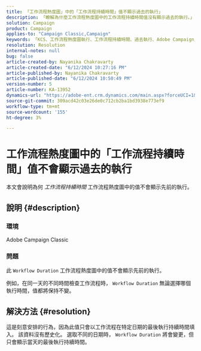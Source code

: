 ```yaml
---
title: 「工作流程熱度圖」中的「工作流程持續時間」值不顯示過去的執行」
description: 「瞭解為什麼工作流程熱度圖中的工作流程持續時間值沒有顯示過去的執行。」
solution: Campaign
product: Campaign
applies-to: "Campaign Classic,Campaign"
keywords: 「KCS、工作流程熱度圖執行、工作流程持續時間、過去執行、Adobe Campaign」
resolution: Resolution
internal-notes: null
bug: false
article-created-by: Nayanika Chakravarty
article-created-date: "6/12/2024 10:27:16 PM"
article-published-by: Nayanika Chakravarty
article-published-date: "6/12/2024 10:50:49 PM"
version-number: 5
article-number: KA-13952
dynamics-url: "https://adobe-ent.crm.dynamics.com/main.aspx?forceUCI=1&pagetype=entityrecord&etn=knowledgearticle&id=9dec01ea-0a29-ef11-840a-000d3a3764e0"
source-git-commit: 309acd42c03e26de0c712cb2ba1bd3938e773ef9
workflow-type: tm+mt
source-wordcount: '155'
ht-degree: 3%

---
```


# 工作流程熱度圖中的「工作流程持續時間」值不會顯示過去的執行


本文會說明為何 *工作流程持續時間* 工作流程熱度圖中的值不會顯示先前的執行。

## 說明 {#description}


### <b>環境</b>

Adobe Campaign Classic

### <b>問題</b>

此 `Workflow Duration` 工作流程熱度圖中的值不會顯示先前的執行。

例如，在同一天的不同時間檢查工作流程時， `Workflow Duration` 無論選擇哪個執行時間，值都將保持不變。


## 解決方法 {#resolution}


這是刻意安排的行為，因為此值只會以工作流程在特定日期的最後執行持續時間填入。 該資料沒有歷史化。 選取不同的日期時， `Workflow Duration` 將會變更，但只會顯示當天的最後執行持續時間。


